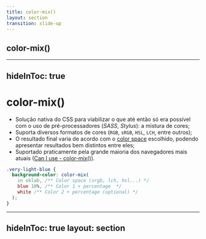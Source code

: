 ```yaml
---
title: color-mix()
layout: section
transition: slide-up
---
```


<!-- color-mix() -->
<section>
  <h1 class="section-title">
    color-mix()
  </h1>
</section>

---
hideInToc: true
---

# color-mix()

- Solução nativa do CSS para viabilizar o que até então só era possível com o uso de pré-processadores (_SASS_, _Stylus_): a mistura de cores;
- Suporta diversos formatos de cores (`RGB`, `sRGB`, `HSL`, `LCH`, entre outros);
- O resultado final varia de acordo com o [color space](https://developer.chrome.com/docs/css-ui/high-definition-css-color-guide) escolhido, podendo apresentar resultados bem distintos entre eles;
- Suportado praticamente pela grande maioria dos navegadores mais atuais ([Can I use - color-mix()](https://caniuse.com/?search=color-mix())).

```css {all|2,6|3|4|5|all}
.very-light-blue {
  background-color: color-mix(
    in oklab, /** Color space (srgb, lch, hsl...) */
    blue 10%, /** Color 1 + percentage  */
    white /** Color 2 + percentage (optional) */
  );
}
```

<!-- Docs -->
<AppReferences class="mt-[32px]">
  <AppLink url="https://developer.chrome.com/docs/css-ui/css-color-mix" title="CSS color-mix()" />
</AppReferences>

---
hideInToc: true
layout: section
---

<AppLink url="https://codepen.io/leoadamo/pen/zYbaWRb" title="Demo" class="text-4xl" />